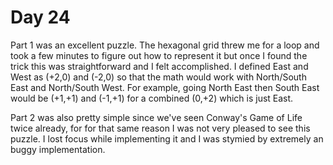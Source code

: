# Day 24

Part 1 was an excellent puzzle. The hexagonal grid threw me for a loop and took a few minutes to figure out how to represent it but once I found the trick this was straightforward and I felt accomplished. I defined East and West as (+2,0) and (-2,0) so that the math would work with North/South East and North/South West. For example, going North East then South East would be (+1,+1) and (-1,+1) for a combined (0,+2) which is just East.


Part 2 was also pretty simple since we've seen Conway's Game of Life twice already, for for that same reason I was not very pleased to see this puzzle. I lost focus while implementing it and I was stymied by extremely an buggy implementation.